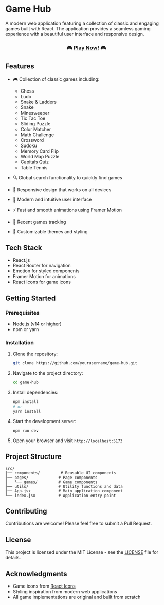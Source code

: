 # Game Hub

A modern web application featuring a collection of classic and engaging games built with React. The application provides a seamless gaming experience with a beautiful user interface and responsive design.

<div align="center">

### 🎮 [Play Now!](https://hackathon-ashy-eight.vercel.app/) 🎮

</div>

## Features

- 🎮 Collection of classic games including:
  - Chess
  - Ludo
  - Snake & Ladders
  - Snake
  - Minesweeper
  - Tic Tac Toe
  - Sliding Puzzle
  - Color Matcher
  - Math Challenge
  - Crossword
  - Sudoku
  - Memory Card Flip
  - World Map Puzzle
  - Capitals Quiz
  - Table Tennis

- 🔍 Global search functionality to quickly find games
- 📱 Responsive design that works on all devices
- 🎨 Modern and intuitive user interface
- ⚡ Fast and smooth animations using Framer Motion
- 🎯 Recent games tracking
- 🎨 Customizable themes and styling

## Tech Stack

- React.js
- React Router for navigation
- Emotion for styled components
- Framer Motion for animations
- React Icons for game icons

## Getting Started

### Prerequisites

- Node.js (v14 or higher)
- npm or yarn

### Installation

1. Clone the repository:

   ```bash
   git clone https://github.com/yourusername/game-hub.git
   ```

2. Navigate to the project directory:

   ```bash
   cd game-hub
   ```

3. Install dependencies:

   ```bash
   npm install
   # or
   yarn install
   ```

4. Start the development server:

   ```bash
   npm run dev
   ```

5. Open your browser and visit `http://localhost:5173`

## Project Structure

```
src/
├── components/         # Reusable UI components
├── pages/             # Page components
│   └── games/         # Game components
├── utils/             # Utility functions and data
├── App.jsx            # Main application component
└── index.jsx          # Application entry point
```

## Contributing

Contributions are welcome! Please feel free to submit a Pull Request.

## License

This project is licensed under the MIT License - see the [LICENSE](LICENSE) file for details.

## Acknowledgments

- Game icons from [React Icons](https://react-icons.github.io/react-icons/)
- Styling inspiration from modern web applications
- All game implementations are original and built from scratch
